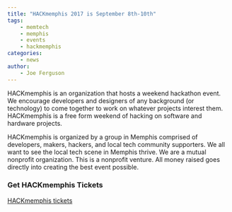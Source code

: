 ```yaml
---
title: "HACKmemphis 2017 is September 8th-10th"
tags:
    - memtech
    - memphis
    - events
    - hackmemphis
categories:
    - news
author:
    - Joe Ferguson
---
```


HACKmemphis is an organization that hosts a weekend hackathon event. We encourage developers and designers of any background (or technology) to come together to work on whatever projects interest them. HACKmemphis is a free form weekend of hacking on software and hardware projects.

HACKmemphis is organized by a group in Memphis comprised of developers, makers, hackers, and local tech community supporters. We all want to see the local tech scene in Memphis thrive. We are a mutual nonprofit organization. This is a nonprofit venture. All money raised goes directly into creating the best event possible.

<h3>Get HACKmemphis Tickets</h3>

<a href="http://www.hackmemphis.com/tickets" target="_blank">HACKmemphis tickets</a>
